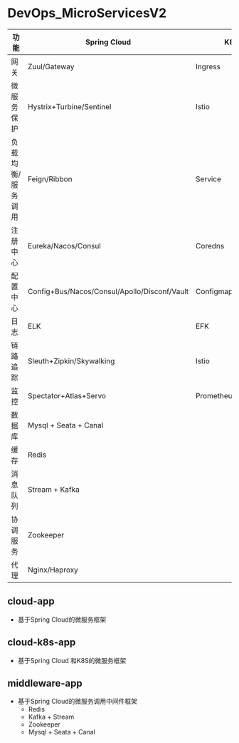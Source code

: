 # DevOps_MicroServicesV2

| 功能 | Spring Cloud | K8S |
| ------ | ------ | ------ |
| 网关 | Zuul/Gateway | Ingress |
| 微服务保护 | Hystrix+Turbine/Sentinel | Istio |
| 负载均衡/服务调用 | Feign/Ribbon | Service |
| 注册中心 | Eureka/Nacos/Consul | Coredns |
| 配置中心 | Config+Bus/Nacos/Consul/Apollo/Disconf/Vault | Configmap+Secret |
| 日志 | ELK | EFK |
| 链路追踪 | Sleuth+Zipkin/Skywalking | Istio |
| 监控 | Spectator+Atlas+Servo | Prometheus+Grafana |
| 数据库 | Mysql + Seata + Canal |
| 缓存 | Redis |
| 消息队列 | Stream + Kafka |
| 协调服务 | Zookeeper |
| 代理 | Nginx/Haproxy |

## cloud-app
- 基于Spring Cloud的微服务框架

## cloud-k8s-app
- 基于Spring Cloud 和K8S的微服务框架

## middleware-app
- 基于Spring Cloud的微服务调用中间件框架
  - Redis
  - Kafka + Stream
  - Zookeeper
  - Mysql + Seata + Canal
